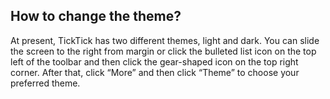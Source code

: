 ## How to change the theme?
At present, TickTick has two different themes, light and dark. You can slide the screen to the right from margin or click the bulleted list icon on the top left of the toolbar and then click the gear-shaped icon on the top right corner. After that, click “More” and then click “Theme” to choose your preferred theme.
